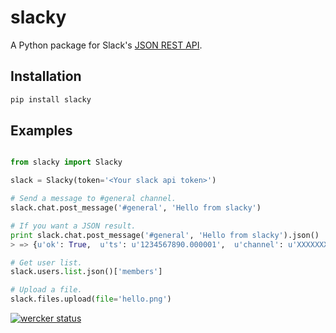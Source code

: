 # slacky

A Python package for Slack's [JSON REST API](https://api.slack.com/).

## Installation

```sh
pip install slacky
```

## Examples

```python

from slacky import Slacky

slack = Slacky(token='<Your slack api token>')

# Send a message to #general channel.
slack.chat.post_message('#general', 'Hello from slacky')

# If you want a JSON result.
print slack.chat.post_message('#general', 'Hello from slacky').json()
> => {u'ok': True,  u'ts': u'1234567890.000001',  u'channel': u'XXXXXXXXX'}

# Get user list.
slack.users.list.json()['members']

# Upload a file.
slack.files.upload(file='hello.png')

```

[![wercker status](https://app.wercker.com/status/5d1ccee5911286b664b05d1a697987d2/m "wercker status")](https://app.wercker.com/project/bykey/5d1ccee5911286b664b05d1a697987d2)
